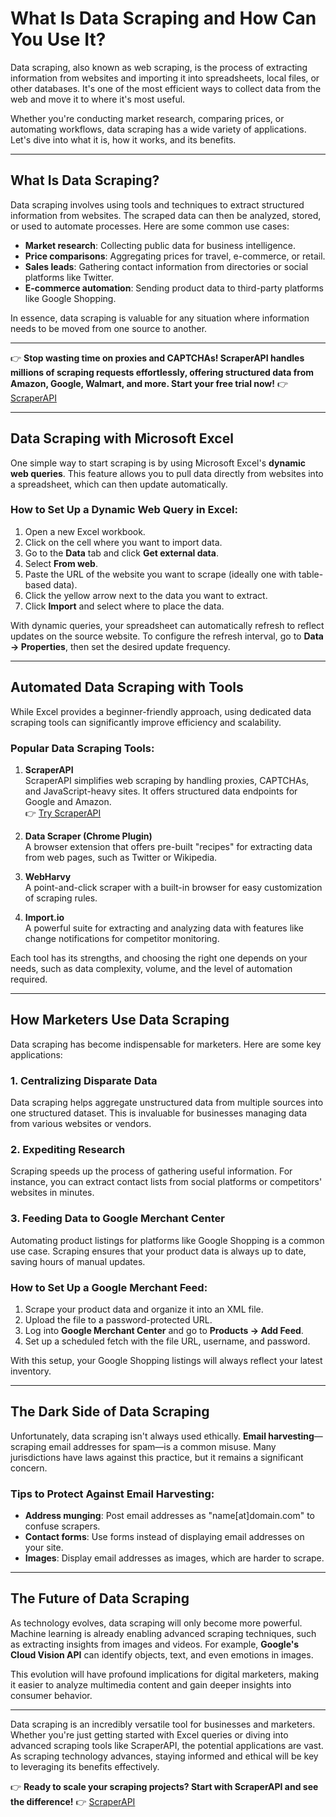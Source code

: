 # What Is Data Scraping and How Can You Use It?

Data scraping, also known as web scraping, is the process of extracting information from websites and importing it into spreadsheets, local files, or other databases. It's one of the most efficient ways to collect data from the web and move it to where it's most useful.

Whether you're conducting market research, comparing prices, or automating workflows, data scraping has a wide variety of applications. Let's dive into what it is, how it works, and its benefits.

---

## What Is Data Scraping?

Data scraping involves using tools and techniques to extract structured information from websites. The scraped data can then be analyzed, stored, or used to automate processes. Here are some common use cases:

- **Market research**: Collecting public data for business intelligence.
- **Price comparisons**: Aggregating prices for travel, e-commerce, or retail.
- **Sales leads**: Gathering contact information from directories or social platforms like Twitter.
- **E-commerce automation**: Sending product data to third-party platforms like Google Shopping.

In essence, data scraping is valuable for any situation where information needs to be moved from one source to another.

---

👉 **Stop wasting time on proxies and CAPTCHAs! ScraperAPI handles millions of scraping requests effortlessly, offering structured data from Amazon, Google, Walmart, and more. Start your free trial now!** 👉 [ScraperAPI](https://www.scraperapi.com/?fp_ref=coupons)

---

## Data Scraping with Microsoft Excel

One simple way to start scraping is by using Microsoft Excel's **dynamic web queries**. This feature allows you to pull data directly from websites into a spreadsheet, which can then update automatically.

### How to Set Up a Dynamic Web Query in Excel:
1. Open a new Excel workbook.
2. Click on the cell where you want to import data.
3. Go to the **Data** tab and click **Get external data**.
4. Select **From web**.
5. Paste the URL of the website you want to scrape (ideally one with table-based data).
6. Click the yellow arrow next to the data you want to extract.
7. Click **Import** and select where to place the data.

With dynamic queries, your spreadsheet can automatically refresh to reflect updates on the source website. To configure the refresh interval, go to **Data → Properties**, then set the desired update frequency.

---

## Automated Data Scraping with Tools

While Excel provides a beginner-friendly approach, using dedicated data scraping tools can significantly improve efficiency and scalability.

### Popular Data Scraping Tools:
1. **ScraperAPI**  
   ScraperAPI simplifies web scraping by handling proxies, CAPTCHAs, and JavaScript-heavy sites. It offers structured data endpoints for Google and Amazon.  
   👉 [Try ScraperAPI](https://www.scraperapi.com/?fp_ref=coupons)

2. **Data Scraper (Chrome Plugin)**  
   A browser extension that offers pre-built "recipes" for extracting data from web pages, such as Twitter or Wikipedia.

3. **WebHarvy**  
   A point-and-click scraper with a built-in browser for easy customization of scraping rules.

4. **Import.io**  
   A powerful suite for extracting and analyzing data with features like change notifications for competitor monitoring.

Each tool has its strengths, and choosing the right one depends on your needs, such as data complexity, volume, and the level of automation required.

---

## How Marketers Use Data Scraping

Data scraping has become indispensable for marketers. Here are some key applications:

### 1. Centralizing Disparate Data
Data scraping helps aggregate unstructured data from multiple sources into one structured dataset. This is invaluable for businesses managing data from various websites or vendors.

### 2. Expediting Research
Scraping speeds up the process of gathering useful information. For instance, you can extract contact lists from social platforms or competitors' websites in minutes.

### 3. Feeding Data to Google Merchant Center
Automating product listings for platforms like Google Shopping is a common use case. Scraping ensures that your product data is always up to date, saving hours of manual updates.

### How to Set Up a Google Merchant Feed:
1. Scrape your product data and organize it into an XML file.
2. Upload the file to a password-protected URL.
3. Log into **Google Merchant Center** and go to **Products → Add Feed**.
4. Set up a scheduled fetch with the file URL, username, and password.

With this setup, your Google Shopping listings will always reflect your latest inventory.

---

## The Dark Side of Data Scraping

Unfortunately, data scraping isn't always used ethically. **Email harvesting**—scraping email addresses for spam—is a common misuse. Many jurisdictions have laws against this practice, but it remains a significant concern.

### Tips to Protect Against Email Harvesting:
- **Address munging**: Post email addresses as "name[at]domain.com" to confuse scrapers.
- **Contact forms**: Use forms instead of displaying email addresses on your site.
- **Images**: Display email addresses as images, which are harder to scrape.

---

## The Future of Data Scraping

As technology evolves, data scraping will only become more powerful. Machine learning is already enabling advanced scraping techniques, such as extracting insights from images and videos. For example, **Google's Cloud Vision API** can identify objects, text, and even emotions in images.

This evolution will have profound implications for digital marketers, making it easier to analyze multimedia content and gain deeper insights into consumer behavior.

---

Data scraping is an incredibly versatile tool for businesses and marketers. Whether you're just getting started with Excel queries or diving into advanced scraping tools like ScraperAPI, the potential applications are vast. As scraping technology advances, staying informed and ethical will be key to leveraging its benefits effectively.

👉 **Ready to scale your scraping projects? Start with ScraperAPI and see the difference!** 👉 [ScraperAPI](https://www.scraperapi.com/?fp_ref=coupons)
